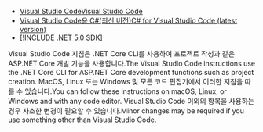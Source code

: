 * [<span data-ttu-id="c4c8e-101">Visual Studio Code</span><span class="sxs-lookup"><span data-stu-id="c4c8e-101">Visual Studio Code</span></span>](https://code.visualstudio.com/download)
* [<span data-ttu-id="c4c8e-102">Visual Studio Code용 C#(최신 버전)</span><span class="sxs-lookup"><span data-stu-id="c4c8e-102">C# for Visual Studio Code (latest version)</span></span>](https://marketplace.visualstudio.com/items?itemName=ms-dotnettools.csharp)
* [!INCLUDE [.NET 5.0 SDK](~/includes/5.0-SDK.md)]

<span data-ttu-id="c4c8e-103">Visual Studio Code 지침은 .NET Core CLI를 사용하여 프로젝트 작성과 같은 ASP.NET Core 개발 기능을 사용합니다.</span><span class="sxs-lookup"><span data-stu-id="c4c8e-103">The Visual Studio Code instructions use the .NET Core CLI for ASP.NET Core development functions such as project creation.</span></span> <span data-ttu-id="c4c8e-104">MacOS, Linux 또는 Windows 및 모든 코드 편집기에서 이러한 지침을 따를 수 있습니다.</span><span class="sxs-lookup"><span data-stu-id="c4c8e-104">You can follow these instructions on macOS, Linux, or Windows and with any code editor.</span></span> <span data-ttu-id="c4c8e-105">Visual Studio Code 이외의 항목을 사용하는 경우 사소한 변경이 필요할 수 있습니다.</span><span class="sxs-lookup"><span data-stu-id="c4c8e-105">Minor changes may be required if you use something other than Visual Studio Code.</span></span>
